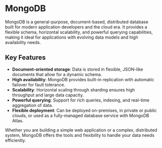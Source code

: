 # MongoDB

MongoDB is a general-purpose, document-based, distributed database built for modern application developers and the cloud era. It provides a flexible schema, horizontal scalability, and powerful querying capabilities, making it ideal for applications with evolving data models and high availability needs.

## Key Features
- **Document-oriented storage**: Data is stored in flexible, JSON-like documents that allow for a dynamic schema.
- **High availability**: MongoDB provides built-in replication with automatic failover for fault tolerance.
- **Scalability**: Horizontal scaling through sharding ensures high throughput and large data capacity.
- **Powerful querying**: Support for rich queries, indexing, and real-time aggregation of data.
- **Flexible deployment**: Can be deployed on-premises, in private or public clouds, or used as a fully-managed database service with MongoDB Atlas.

Whether you are building a simple web application or a complex, distributed system, MongoDB offers the tools and flexibility to handle your data needs efficiently.
